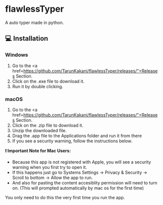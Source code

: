 # flawlessTyper
A auto typer made in python.

## 💻 Installation

### Windows
1.  Go to the <a href=https://github.com/TarunKakani/flawlessTyper/releases/">Releases Section</a>.
2.  Click on the .exe file to download it.
3.  Run it by double clicking.

### macOS
1.  Go to the <a href=https://github.com/TarunKakani/flawlessTyper/releases/">Releases Section</a>.
2.  Click on the .zip file to download it.
3.  Unzip the downloaded file.
4.  Drag the .app file to the Applications folder and run it from there
5.  If you see a security warning, follow the instructions below.

**❗ Important Note for Mac Users:**
- Because this app is not registered with Apple, you will see a security warning when you first try to open it. 
- If this happens just go to Systems Settings -> Privacy & Security -> Scroll to bottom -> Allow the app to run.
- And also for pasting the content accesiblity permission will need to turn on. (This will prompted automatically by mac os for the first time)

You only need to do this the very first time you run the app.